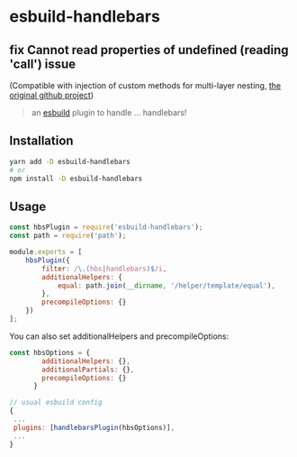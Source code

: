 # esbuild-handlebars

## fix Cannot read properties of undefined (reading 'call') issue
(Compatible with injection of custom methods for multi-layer nesting, [the original github project](https://github.com/inqnuam/esbuild-plugin-handlebars))

> an [esbuild](https://github.com/PuAlbert/esbuild-plugin-handlebars) plugin to handle ... handlebars!

## Installation

```bash
yarn add -D esbuild-handlebars
# or
npm install -D esbuild-handlebars
```

## Usage

```js
const hbsPlugin = require('esbuild-handlebars');
const path = require('path');

module.exports = [
    hbsPlugin({
        filter: /\.(hbs|handlebars)$/i,
        additionalHelpers: {
            equal: path.join(__dirname, '/helper/template/equal'),
        },
        precompileOptions: {}
    })
];

```

You can also set additionalHelpers and precompileOptions:

```js
const hbsOptions = {
        additionalHelpers: {},
        additionalPartials: {},
        precompileOptions: {}
      }

// usual esbuild config
{
 ...
 plugins: [handlebarsPlugin(hbsOptions)],
 ...
}

```
